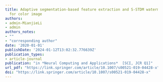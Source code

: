 ```yaml
---
title: Adaptive segmentation-based feature extraction and S-STDM watermarking method
  for color image
authors: 
- admin-MianjieLi
- admin
authors_notes:
- ""
- "corresponding author"
date: '2020-01-01'
publishDate: '2024-01-12T13:02:32.776639Z'
publication_types:
- article-journal
publication: "in *Neural Computing and Applications*  [SCI, JCR Q1]"
url_pdf: "https://link.springer.com/article/10.1007/s00521-019-04428-x"
doi: "https://link.springer.com/article/10.1007/s00521-019-04428-x"
---
```

